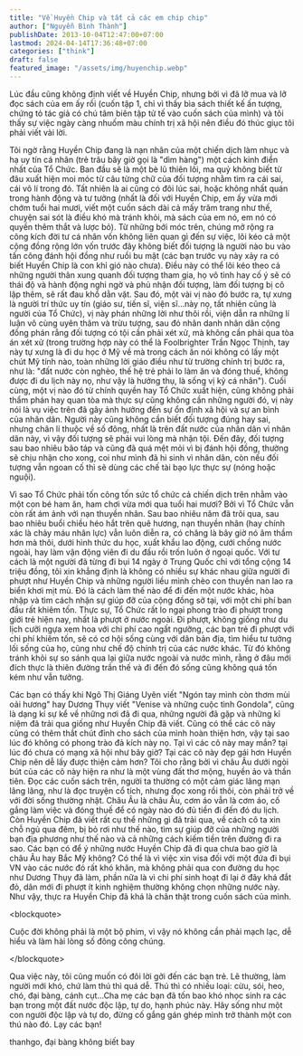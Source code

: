 ```yaml
---
title: "Về Huyền Chip và tất cả các em chip chip"
author: ["Nguyễn Bình Thành"]
publishDate: 2013-10-04T12:47:00+07:00
lastmod: 2024-04-14T17:36:48+07:00
categories: ["think"]
draft: false
featured_image: "/assets/img/huyenchip.webp"
---
```


Lúc đầu cũng không định viết về Huyền Chip, nhưng bởi vì đã lỡ mua và lỡ
đọc sách của em ấy rồi (cuốn tập 1, chỉ vì thấy bìa sách thiết kế ấn
tượng, chứng tỏ tác giả có chú tâm biên tập tử tế vào cuốn sách của
mình) và tôi thấy sự việc ngày càng nhuốm màu chính trị xã hội nên điều
đó thúc giục tôi phải viết vài lời.

Tôi ngờ rằng Huyền Chip đang là nạn nhân của một chiến dịch làm nhục và
hạ uy tín cá nhân (trẻ trâu bây giờ gọi là "dìm hàng") một cách kinh
điển nhất của Tổ Chức. Ban đầu sẽ là một bè lũ thiên lôi, ma quỷ không
biết từ đâu xuất hiện moi móc từ câu từng chữ của đối tượng nhằm tìm ra
cái sai, cái vô lí trong đó. Tất nhiên là ai cũng có đôi lúc sai, hoặc
không nhất quán trong hành động và tư tưởng (nhất là đối với Huyền Chip,
em ấy vừa mới chớm tuổi hai mươi, viết một cuốn sách dài cả mấy trăm
trang như thế, chuyện sai sót là điều khó mà tránh khỏi, mà sách của em
nó, em nó có quyền thêm thắt và lược bỏ). Từ những bới móc trên, chúng
mở rộng ra công kích đời tư cá nhân vốn không liên quan gì đến sự việc,
lôi kéo cả một cộng đồng rộng lớn vốn trước đây không biết đối tượng là
người nào bu vào tấn công đánh hội đồng như ruồi bu mật (các bạn trước
vụ này xảy ra có biết Huyền Chip là con khỉ gió nào chưa). Điều này có
thể lôi kéo theo cả những người thân xung quanh đối tượng tham gia, họ
vô tình hay cố ý sẽ có thái độ và hành động nghi ngờ và phủ nhận đối
tượng, làm đối tượng bị cô lập thêm, sẽ rất đau khổ dằn vặt. Sau đó, một
vài vị nào đó bước ra, tự xưng là người trí thức uy tín (giáo sư, tiến
sĩ, viện sĩ...này nọ, tất nhiên cũng là người của Tổ Chức), vị này phán
những lời như thôi rồi, viện dẫn ra những lí luận vô cùng uyên thâm và
trừu tượng, sau đó nhân danh nhân dân cộng đồng phán rẳng đối tượng có
tội cần phải xét xử, mà không cần phải qua tòa án xét xử (trong trường
hợp này có thể là Foolbrighter Trần Ngọc Thịnh, tay này tự xưng là đi du
học ở Mỹ về mà trong cách ăn nói không có lấy một chút Mỹ tính nào, toàn
những lời giáo điều như từ trường chính trị bước ra, như là: "đất nước
còn nghèo, thế hệ trẻ phải lo làm ăn và đóng thuế, không được đi du lịch
này nọ, như vậy là hưởng thụ, là sống vị kỷ cá nhân"). Cuối cùng, một vị
nào đó từ chính quyền hay Tổ Chức xuất hiện, cũng không phải thẩm phán
hay quan tòa mà thực sự cũng không cần những người đó, vị này nói là vụ
việc trên đã gây ảnh hưởng đến sự ổn định xã hội và sự an bình của nhân
dân. Người này cũng không cần biết đối tượng đúng hay sai, nhưng chân lí
thuộc về số đông, nhất là trên đất nước của nhân dân vì nhân dân này, vì
vậy đối tượng sẽ phải vui lòng mà nhận tội. Đến đây, đối tượng sau bao
nhiêu bão táp và cũng đã quá mệt mỏi vì bị đánh hội đồng, thường sẽ chịu
nhận cho xong, coi như mình đã hi sinh vì nhân dân, còn nếu đối tượng
vẫn ngoan cố thì sẽ dùng các chế tài bạo lực thực sự (nóng hoặc nguội).

Vì sao Tổ Chức phải tốn công tốn sức tổ chức cả chiến dịch trên nhằm vào
một con bé ham ăn, ham chơi vừa mới qua tuổi hai mươi? Bởi vì Tổ Chức
vẫn còn rất ám ảnh với nạn thuyền nhân. Sau bao nhiêu năm đã trôi qua,
sau bao nhiêu buổi chiều héo hắt trên quê hương, nạn thuyền nhân (hay
chính xác là chảy máu nhân lực) vẫn luôn diễn ra, có chăng là bây giờ nó
âm thầm hơn mà thôi, dưới hình thức du học, xuất khẩu lao động, cưới
chồng nước ngoài, hay làm vận động viên đi du đấu rồi trốn luôn ở ngoại
quốc. Với tư cách là một người đã từng đi bụi 14 ngày ở Trung Quốc chỉ
với tổng cộng 14 triệu đồng, tôi xin khẳng định là không có nhiều sự
khác nhau giữa người đi phượt như Huyền Chip và những người liều mình
chèo con thuyền nan lao ra biển khơi mịt mù. Đó là cách làm thế nào để
đi đến một nước khác, hòa nhập và tìm cách nhận sự giúp đỡ của cộng đồng
sở tại, với một chi phí ban đầu rất khiêm tốn. Thực sự, Tổ Chức rất lo
ngại phong trào đi phượt trong giới trẻ hiện nay, nhất là phượt ở nước
ngoài. Đi phượt, không giống như du lịch cưỡi ngựa xem hoa với chi phí
cao ngất ngưỡng, các bạn trẻ đi phượt với chi phí khiêm tốn, sẽ có cơ
hội sống cùng với dân bản địa, tìm hiểu tư tưởng lối sống của họ, cũng
như chế độ chính trị của các nước khác. Từ đó không tránh khỏi sự so
sánh qua lại giữa nước ngoài và nước mình, rằng ở đâu mới đích thực là
thiên đường trần thế và đi đến đó sống cũng không quá tốn kém như vẫn
tưởng.

Các bạn có thấy khi Ngô Thị Giáng Uyên viết "Ngón tay mình còn thơm mùi
oải hương" hay Dương Thụy viết "Venise và những cuộc tình Gondola", cũng
là dạng kí sự kể về những nơi đã đi qua, những người đã gặp và những kỉ
niệm đã trải qua giống như Huyền Chip đã viết. Cũng có thể các cô này
cũng có thêm thắt chút đỉnh cho sách của mình hoàn thiện hơn, vậy tại
sao lúc đó không có phong trào đả kích này nọ. Tại vì các cô này may
mắn? tại lúc đó chưa có mạng xã hội như bây giờ? Tại các cô này đẹp gái
hơn Huyền Chip nên dễ lấy được thiện cảm hơn? Tôi cho rằng bởi vì châu
Âu dưới ngòi bút của các cô này hiện ra như là một vùng đất thơ mộng,
huyền ảo và thần tiên. Đọc các cuốn sách trên, người ta thường có một
cảm giác lãng mạn lâng lâng, như là đọc truyện cổ tích, nhưng đọc xong
rồi thôi, còn phải trở về với đời sống thường nhật. Châu Âu là châu Âu,
cơm áo vẫn là cơm áo, cố gắng làm việc và đóng thuế để có ngày nào đó đủ
tiền đi đến đó du lịch. Còn Huyền Chip đã viết rất cụ thể những gì đã
trải qua, về cách cô ta xin chỗ ngủ qua đêm, bị bỏ rơi như thế nào, tìm
sự giúp đỡ của những người bạn địa phương như thế nào và cả những cách
kiếm tiền trên đường đi ra sao. Các bạn có để ý những nước Huyền Chip đã
đi qua chưa bao giờ là châu Âu hay Bắc Mỹ không? Có thể là vì việc xin
visa đối với một đứa đi bụi VN vào các nước đó rất khó khăn, mà không
phải qua con đường du học như Dương Thụy đã làm, phần nữa là vì chi phí
sinh hoạt đi lại ở đây khá đắt đỏ, dân mới đi phượt ít kinh nghiệm
thường không chọn những nước này. Như vậy, thực ra Huyền Chip đã khá là
chân thật trong cuốn sách của mình.

<div class="html">

&lt;blockquote&gt;

</div>

Cuộc đời không phải là một bộ phim, vì vậy nó không cần phải mạch lạc,
dễ hiểu và làm hài lòng số đông công chúng.

<div class="html">

&lt;/blockquote&gt;

</div>

Qua việc này, tôi cũng muốn có đôi lời gởi đến các bạn trẻ. Lẽ thường,
làm người mới khó, chứ làm thú thì quá dễ. Thú thì có nhiều loại: cừu,
sói, heo, chó, đại bàng, cánh cụt...Cha mẹ các bạn đã tốn bao khó nhọc
sinh ra các bạn trong một đất nước độc lập, tự do, hạnh phúc này. Hãy
sống như một con người độc lập và tự do, đừng cố gắng gán ghép mình trở
thành một con thú nào đó. Lạy các bạn!

thanhgo, đại bàng không biết bay
